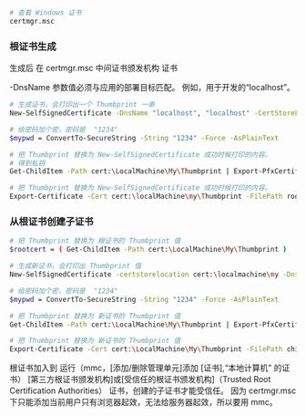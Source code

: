 ﻿# 

```bash
# 查看 Windows 证书
certmgr.msc
```

### 根证书生成

生成后 在 certmgr.msc 中间证书颁发机构   证书 

-DnsName 参数值必须与应用的部署目标匹配。 例如，用于开发的“localhost”。

```bash
# 生成证书，会打印出一个 Thumbprint 一串
New-SelfSignedCertificate -DnsName "localhost", "localhost" -CertStoreLocation "cert:\LocalMachine\My" -NotAfter (Get-Date).AddYears(20) -FriendlyName "localhost" -KeyUsageProperty All -KeyUsage CertSign, CRLSign, DigitalSignature

# 给密码加个密，密码是  "1234"
$mypwd = ConvertTo-SecureString -String "1234" -Force -AsPlainText

# 把 Thumbprint 替换为 New-SelfSignedCertificate 成功时候打印的内容。
# 得到私钥
Get-ChildItem -Path cert:\LocalMachine\My\Thumbprint | Export-PfxCertificate -FilePath C:\root_ca_dev_damienbod.pfx -Password $mypwd

# 把 Thumbprint 替换为 New-SelfSignedCertificate 成功时候打印的内容。
Export-Certificate -Cert cert:\localMachine\my\Thumbprint -FilePath root_ca_dev_damienbod.crt
```

### 从根证书创建子证书

```bash
# 把 Thumbprint 替换为 根证书的 Thumbprint 值
$rootcert = ( Get-ChildItem -Path cert:\LocalMachine\My\Thumbprint )

# 生成新证书，会打印出 Thumbprint 值
New-SelfSignedCertificate -certstorelocation cert:\localmachine\my -DnsName "localhost" -Signer $rootcert -NotAfter (Get-Date).AddYears(20) -FriendlyName "localhost"

# 给密码加个密，密码是  "1234"
$mypwd = ConvertTo-SecureString -String "1234" -Force -AsPlainText

# 把 Thumbprint 替换为 新证书的 Thumbprint 值
Get-ChildItem -Path cert:\LocalMachine\My\Thumbprint | Export-PfxCertificate -FilePath C:\child_a_dev_damienbod.pfx -Password $mypwd

# 把 Thumbprint 替换为 新证书的 Thumbprint 值
Export-Certificate -Cert cert:\LocalMachine\My\Thumbprint -FilePath child_a_dev_damienbod.crt
```

根证书加入到 运行（mmc，[添加/删除管理单元]添加 [证书],“本地计算机” 的证书） [第三方根证书颁发机构]或[受信任的根证书颁发机构]（Trusted Root Certification Authorities） 证书，创建的子证书才能受信任。
因为 certmgr.msc 下只能添加当前用户只有浏览器起效，无法给服务器起效，所以要用 mmc。